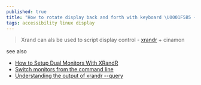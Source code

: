 ```yaml
---
published: true
title: "How to rotate display back and forth with keyboard \U0001F5B5 + ⌨"
tags: accessibility linux display
---
```

> Xrand can als be used to script display control - [xrandr](https://forums.linuxmint.com/viewtopic.php?t=46152) + cinamon

see also
- [How to Setup Dual Monitors With XRandR](https://www.maketecheasier.com/how-to-setup-dual-monitors-with-xrandr/)
- [Switch monitors from the command line](https://superuser.com/questions/155004/switch-monitors-from-the-command-line)
- [Understanding the output of xrandr --query](https://unix.stackexchange.com/questions/667482/understanding-the-output-of-xrandr-query)
